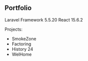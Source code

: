 

## Portfolio

Laravel Framework 5.5.20
React 15.6.2

Projects:

- SmokeZone 
- Factoring  
- History 24 
- WelHome 
